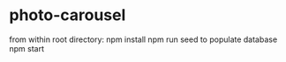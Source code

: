 # photo-carousel
from within root directory:
npm install
npm run seed to populate database
npm start
